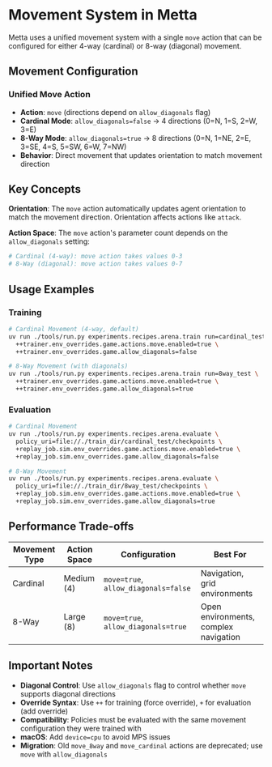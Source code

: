 # Movement System in Metta

Metta uses a unified movement system with a single `move` action that can be configured for either 4-way (cardinal) or
8-way (diagonal) movement.

## Movement Configuration

### Unified Move Action

- **Action**: `move` (directions depend on `allow_diagonals` flag)
- **Cardinal Mode**: `allow_diagonals=false` → 4 directions (0=N, 1=S, 2=W, 3=E)
- **8-Way Mode**: `allow_diagonals=true` → 8 directions (0=N, 1=NE, 2=E, 3=SE, 4=S, 5=SW, 6=W, 7=NW)
- **Behavior**: Direct movement that updates orientation to match movement direction

## Key Concepts

**Orientation**: The `move` action automatically updates agent orientation to match the movement direction. Orientation
affects actions like `attack`.

**Action Space**: The `move` action's parameter count depends on the `allow_diagonals` setting:

```python
# Cardinal (4-way): move action takes values 0-3
# 8-Way (diagonal): move action takes values 0-7
```

## Usage Examples

### Training

```bash
# Cardinal Movement (4-way, default)
uv run ./tools/run.py experiments.recipes.arena.train run=cardinal_test \
  ++trainer.env_overrides.game.actions.move.enabled=true \
  ++trainer.env_overrides.game.allow_diagonals=false

# 8-Way Movement (with diagonals)
uv run ./tools/run.py experiments.recipes.arena.train run=8way_test \
  ++trainer.env_overrides.game.actions.move.enabled=true \
  ++trainer.env_overrides.game.allow_diagonals=true
```

### Evaluation

```bash
# Cardinal Movement
uv run ./tools/run.py experiments.recipes.arena.evaluate \
  policy_uri=file://./train_dir/cardinal_test/checkpoints \
  +replay_job.sim.env_overrides.game.actions.move.enabled=true \
  +replay_job.sim.env_overrides.game.allow_diagonals=false

# 8-Way Movement
uv run ./tools/run.py experiments.recipes.arena.evaluate \
  policy_uri=file://./train_dir/8way_test/checkpoints \
  +replay_job.sim.env_overrides.game.actions.move.enabled=true \
  +replay_job.sim.env_overrides.game.allow_diagonals=true
```

## Performance Trade-offs

| Movement Type | Action Space | Configuration                        | Best For                              |
| ------------- | ------------ | ------------------------------------ | ------------------------------------- |
| Cardinal      | Medium (4)   | `move=true`, `allow_diagonals=false` | Navigation, grid environments         |
| 8-Way         | Large (8)    | `move=true`, `allow_diagonals=true`  | Open environments, complex navigation |

## Important Notes

- **Diagonal Control**: Use `allow_diagonals` flag to control whether `move` supports diagonal directions
- **Override Syntax**: Use `++` for training (force override), `+` for evaluation (add override)
- **Compatibility**: Policies must be evaluated with the same movement configuration they were trained with
- **macOS**: Add `device=cpu` to avoid MPS issues
- **Migration**: Old `move_8way` and `move_cardinal` actions are deprecated; use `move` with `allow_diagonals`
